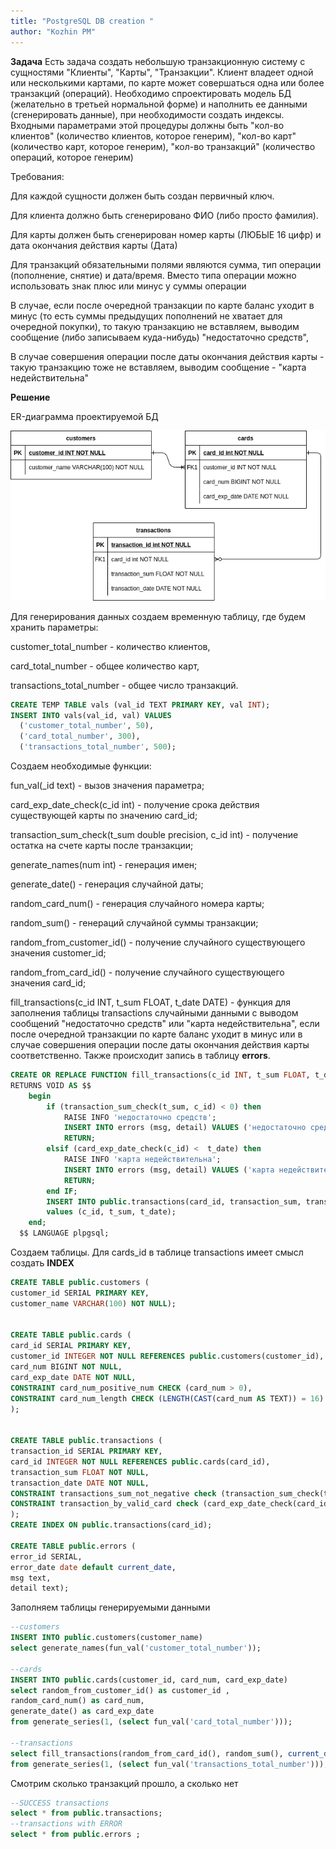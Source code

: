 ```yaml
---
title: "PostgreSQL DB creation "
author: "Kozhin PM"
---
```

**Задача**
Есть задача создать небольшую транзакционную систему с сущностями "Клиенты", "Карты", "Транзакции".
Клиент владеет одной или несколькими картами, по карте может совершаться одна или более транзакций (операций).
Необходимо спроектировать модель БД (желательно в третьей нормальной форме) и наполнить ее данными (сгенерировать данные), при необходимости создать индексы.
Входными параметрами этой процедуры должны быть "кол-во клиентов" (количество клиентов, которое генерим), "кол-во карт" (количество карт, которое генерим), "кол-во транзакций" (количество операций, которое генерим)

Требования:

Для каждой сущности должен быть создан первичный ключ.

Для клиента должно быть сгенерировано ФИО (либо просто фамилия).

Для карты должен быть сгенерирован номер карты (ЛЮБЫЕ 16 цифр) и дата окончания действия карты (Дата)

Для транзакций обязательными полями являются сумма, тип операции (пополнение, снятие) и дата/время.  Вместо типа операции можно использовать знак плюс или минус у суммы операции

В случае, если после очередной транзакции по карте баланс уходит в минус (то есть суммы предыдущих пополнений не хватает для очередной покупки), то такую транзакцию не вставляем, выводим сообщение (либо записываем куда-нибудь) "недостаточно средств",

В случае совершения операции после даты окончания действия карты - такую транзакцию тоже не вставляем, выводим сообщение - "карта недействительна"

**Решение**

ER-диаграмма проектируемой БД


<img src="er.png" width="\textwidth" />



Для генерирования данных создаем временную таблицу, где будем хранить параметры:

customer_total_number - количество клиентов,

card_total_number - общее количество карт,

transactions_total_number - общее число транзакций.



```sql
CREATE TEMP TABLE vals (val_id TEXT PRIMARY KEY, val INT);
INSERT INTO vals(val_id, val) VALUES
  ('customer_total_number', 50),
  ('card_total_number', 300), 
  ('transactions_total_number', 500);
```

Создаем необходимые функции:

fun_val(\_id text) - вызов значения параметра;

card_exp_date_check(c_id int) - получение срока действия существующей карты по значению card_id;

transaction_sum_check(t_sum double precision, c_id int) - получение остатка на счете карты после транзакции;

generate_names(num int) - генерация имен;

generate_date() - генерация случайной даты;

random_card_num() - генерация случайного номера карты;

random_sum() - генераций случайной суммы транзакции;

random_from_customer_id() - получение случайного существующего значения customer_id;

random_from_card_id() - получение случайного существующего значения card_id;

fill_transactions(c_id INT, t_sum FLOAT, t_date DATE) - функция для заполнения таблицы transactions случайными данными с выводом сообщений "недостаточно средств" или "карта недействительна", если после очередной транзакции по карте баланс уходит в минус или в случае совершения операции после даты окончания действия карты соответственно. Также происходит запись в таблицу **errors**.

```sql
CREATE OR REPLACE FUNCTION fill_transactions(c_id INT, t_sum FLOAT, t_date DATE)
RETURNS VOID AS $$
	begin
		if (transaction_sum_check(t_sum, c_id) < 0) then 
			RAISE INFO 'недостаточно средств';
	    	INSERT INTO errors (msg, detail) VALUES ('недостаточно средств', CONCAT(c_id,'; ', t_sum,'; ', t_date));
	    	RETURN;
		elsif (card_exp_date_check(c_id) <  t_date) then
			RAISE INFO 'карта недействительна';
			INSERT INTO errors (msg, detail) VALUES ('карта недействительна', CONCAT(c_id,', ', t_sum,'; ', t_date));
			RETURN;
		end IF;
		INSERT INTO public.transactions(card_id, transaction_sum, transaction_date)
		values (c_id, t_sum, t_date);
	end;
  $$ LANGUAGE plpgsql;
```

Создаем таблицы. Для cards_id в таблице transactions имеет смысл создать **INDEX**

```sql
CREATE TABLE public.customers (
customer_id SERIAL PRIMARY KEY,
customer_name VARCHAR(100) NOT NULL);


CREATE TABLE public.cards (
card_id SERIAL PRIMARY KEY,
customer_id INTEGER NOT NULL REFERENCES public.customers(customer_id),
card_num BIGINT NOT NULL,
card_exp_date DATE NOT NULL,
CONSTRAINT card_num_positive_num CHECK (card_num > 0),
CONSTRAINT card_num_length CHECK (LENGTH(CAST(card_num AS TEXT)) = 16)
);


CREATE TABLE public.transactions (
transaction_id SERIAL PRIMARY KEY,
card_id INTEGER NOT NULL REFERENCES public.cards(card_id),
transaction_sum FLOAT NOT NULL,
transaction_date DATE NOT NULL,
CONSTRAINT transactions_sum_not_negative check (transaction_sum_check(transaction_sum, card_id) >=0),
CONSTRAINT transaction_by_valid_card check (card_exp_date_check(card_id) >=  transaction_date)
);
CREATE INDEX ON public.transactions(card_id);

CREATE TABLE public.errors (
error_id SERIAL,
error_date date default current_date,
msg text,
detail text);
```

Заполняем таблицы генерируемыми данными

```sql
--customers
INSERT INTO public.customers(customer_name)
select generate_names(fun_val('customer_total_number'));

--cards
INSERT INTO public.cards(customer_id, card_num, card_exp_date)
select random_from_customer_id() as customer_id , 
random_card_num() as card_num,
generate_date() as card_exp_date
from generate_series(1, (select fun_val('card_total_number')));

--transactions
select fill_transactions(random_from_card_id(), random_sum(), current_date) -- generate_date()
from generate_series(1, (select fun_val('transactions_total_number')));
```

Смотрим сколько транзакций прошло, а сколько нет

```sql
--SUCCESS transactions
select * from public.transactions;
--transactions with ERROR
select * from public.errors ;
```

